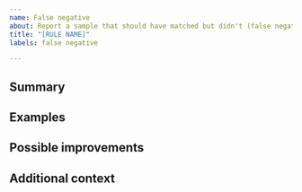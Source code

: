 ```yaml
---
name: False negative
about: Report a sample that should have matched but didn't (false negative)
title: "[RULE NAME]"
labels: false negative

---
```


<!--
Have you read Google's Code of Conduct? By filing an issue, you are expected to comply with it, including treating everyone with respect: https://opensource.google/conduct
-->

## Summary

<!-- Rule name and one paragraph explanation of the false negative. -->

## Examples

<!-- If you can, please include a hash for the sample you'd expect capa to match. If you've reverse engineered the sample please also include offsets or any additional information. -->

## Possible improvements

<!-- How can the rule be improved? -->

## Additional context

<!-- Add any other context or screenshots about the false negative here. -->
